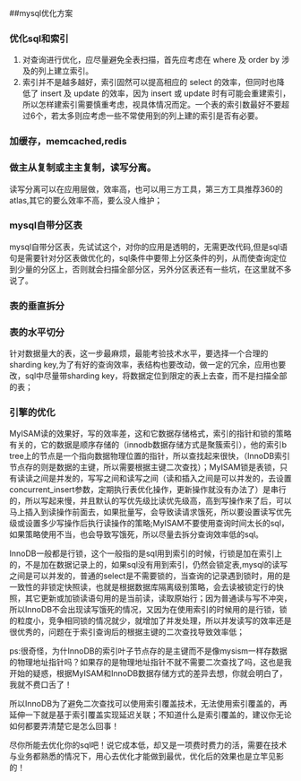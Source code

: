 ##mysql优化方案

### 优化sql和索引

1. 对查询进行优化，应尽量避免全表扫描，首先应考虑在 where 及 order by 涉及的列上建立索引。
2. 索引并不是越多越好，索引固然可以提高相应的 select 的效率，但同时也降低了 insert 及 update 的效率，因为 insert 或 update 时有可能会重建索引，所以怎样建索引需要慎重考虑，视具体情况而定。一个表的索引数最好不要超过6个，若太多则应考虑一些不常使用到的列上建的索引是否有必要。

### 加缓存，memcached,redis

### 做主从复制或主主复制，读写分离。

读写分离可以在应用层做，效率高，也可以用三方工具，第三方工具推荐360的atlas,其它的要么效率不高，要么没人维护；

### mysql自带分区表

mysql自带分区表，先试试这个，对你的应用是透明的，无需更改代码,但是sql语句是需要针对分区表做优化的，sql条件中要带上分区条件的列，从而使查询定位到少量的分区上，否则就会扫描全部分区，另外分区表还有一些坑，在这里就不多说了。

### 表的垂直拆分

### 表的水平切分

针对数据量大的表，这一步最麻烦，最能考验技术水平，要选择一个合理的sharding key,为了有好的查询效率，表结构也要改动，做一定的冗余，应用也要改，sql中尽量带sharding key，将数据定位到限定的表上去查，而不是扫描全部的表；

### 引擎的优化

MyISAM读的效果好，写的效率差，这和它数据存储格式，索引的指针和锁的策略有关的，它的数据是顺序存储的（innodb数据存储方式是聚簇索引），他的索引b tree上的节点是一个指向数据物理位置的指针，所以查找起来很快，（InnoDB索引节点存的则是数据的主键，所以需要根据主键二次查找）；MyISAM锁是表锁，只有读读之间是并发的，写写之间和读写之间（读和插入之间是可以并发的，去设置concurrent_insert参数，定期执行表优化操作，更新操作就没有办法了）是串行的，所以写起来慢，并且默认的写优先级比读优先级高，高到写操作来了后，可以马上插入到读操作前面去，如果批量写，会导致读请求饿死，所以要设置读写优先级或设置多少写操作后执行读操作的策略;MyISAM不要使用查询时间太长的sql，如果策略使用不当，也会导致写饿死，所以尽量去拆分查询效率低的sql。

InnoDB一般都是行锁，这个一般指的是sql用到索引的时候，行锁是加在索引上的，不是加在数据记录上的，如果sql没有用到索引，仍然会锁定表,mysql的读写之间是可以并发的，普通的select是不需要锁的，当查询的记录遇到锁时，用的是一致性的非锁定快照读，也就是根据数据库隔离级别策略，会去读被锁定行的快照，其它更新或加锁读语句用的是当前读，读取原始行；因为普通读与写不冲突，所以InnoDB不会出现读写饿死的情况，又因为在使用索引的时候用的是行锁，锁的粒度小，竞争相同锁的情况就少，就增加了并发处理，所以并发读写的效率还是很优秀的，问题在于索引查询后的根据主键的二次查找导致效率低；

ps:很奇怪，为什InnoDB的索引叶子节点存的是主键而不是像mysism一样存数据的物理地址指针吗？如果存的是物理地址指针不就不需要二次查找了吗，这也是我开始的疑惑，根据MyISAM和InnoDB数据存储方式的差异去想，你就会明白了，我就不费口舌了！

所以InnoDB为了避免二次查找可以使用索引覆盖技术，无法使用索引覆盖的，再延伸一下就是基于索引覆盖实现延迟关联；不知道什么是索引覆盖的，建议你无论如何都要弄清楚它是怎么回事！

尽你所能去优化你的sql吧！说它成本低，却又是一项费时费力的活，需要在技术与业务都熟悉的情况下，用心去优化才能做到最优，优化后的效果也是立竿见影的！ 